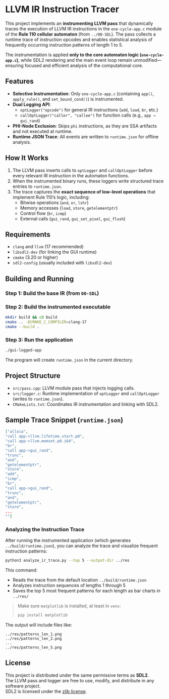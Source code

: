 # LLVM IR Instruction Tracer

This project implements an **instrumenting LLVM pass** that dynamically traces the execution of LLVM IR instructions in the `one-cycle-app.c` module of the **Rule 110 cellular automaton** (from `../00-SDL`). The pass collects a runtime trace of instruction opcodes and enables statistical analysis of frequently occurring instruction patterns of length 1 to 5.

The instrumentation is applied **only to the core automaton logic (`one-cycle-app.c`)**, while SDL2 rendering and the main event loop remain unmodified—ensuring focused and efficient analysis of the computational core.

## Features

- **Selective Instrumentation**: Only `one-cycle-app.c` (containing `app()`, `apply_rule()`, and `set_bound_cond()`) is instrumented.
- **Dual Logging API**:  
  - `optLogger("opcode")` for general IR instructions (`add`, `load`, `br`, etc.)  
  - `callOptLogger("caller", "callee")` for function calls (e.g., `app → gui_rand`)
- **PHI-Node Exclusion**: Skips `phi` instructions, as they are SSA artifacts and not executed at runtime.
- **Runtime JSON Trace**: All events are written to `runtime.json` for offline analysis.

## How It Works

1. The LLVM pass inserts calls to `optLogger` and `callOptLogger` before every relevant IR instruction in the automaton functions.
2. When the instrumented binary runs, these loggers write structured trace entries to `runtime.json`.
3. The trace captures the **exact sequence of low-level operations** that implement Rule 110’s logic, including:
   - Bitwise operations (`and`, `or`, `lshr`)
   - Memory accesses (`load`, `store`, `getelementptr`)
   - Control flow (`br`, `icmp`)
   - External calls (`gui_rand`, `gui_set_pixel`, `gui_flush`)

## Requirements

- `clang` and `llvm` (17 recommended)
- `libsdl2-dev` (for linking the GUI runtime)
- `cmake` (3.20 or higher)
- `sdl2-config` (usually included with `libsdl2-dev`)


## Building and Running

### Step 1: Build the base IR (from `00-SDL`)

### Step 2: Build the instrumented executable
```bash
mkdir build && cd build
cmake .. -DCMAKE_C_COMPILER=clang-17
cmake --build .
```

### Step 3: Run the application
```bash
./gui-logged-app
```
The program will create `runtime.json` in the current directory.

## Project Structure

- `src/pass.cpp`: LLVM module pass that injects logging calls.
- `src/logger.c`: Runtime implementation of `optLogger` and `callOptLogger` (writes to `runtime.json`).
- `CMakeLists.txt`: Coordinates IR instrumentation and linking with SDL2.

## Sample Trace Snippet (`runtime.json`)

```json
["alloca",
"call app->llvm.lifetime.start.p0",
"call app->llvm.memset.p0.i64",
"br",
"call app->gui_rand",
"trunc",
"and",
"getelementptr",
"store",
"add",
"icmp",
"br",
"call app->gui_rand",
"trunc",
"and",
"getelementptr",
"store",
...
""]
```

### Analyzing the Instruction Trace

After running the instrumented application (which generates `../build/runtime.json`), you can analyze the trace and visualize frequent instruction patterns:

```bash
python3 analyze_ir_trace.py --top 5 --output-dir ../res
```

This command:
- Reads the trace from the default location `../build/runtime.json`
- Analyzes instruction sequences of lengths 1 through 5
- Saves the top 5 most frequent patterns for each length as bar charts in `../res/`

> Make sure `matplotlib` is installed, at least in `venv`:
> ```bash
> pip install matplotlib
> ```

The output will include files like:
```
../res/patterns_len_1.png
../res/patterns_len_2.png
...
../res/patterns_len_5.png
```

## License

This project is distributed under the same permissive terms as **SDL2**.  
The LLVM pass and logger are free to use, modify, and distribute in any software project.  
SDL2 is licensed under the [zlib license](https://www.libsdl.org/license.php).